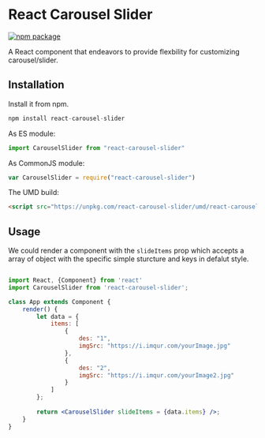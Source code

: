 # React Carousel Slider
[![npm package][npm-badge]][npm]

A React component that endeavors to provide flexbility for customizing carousel/slider.

## Installation

Install it from npm.

```js
npm install react-carousel-slider
```
As ES module:
```js
import CarouselSlider from "react-carousel-slider"
```
As CommonJS module:
```js
var CarouselSlider = require("react-carousel-slider")
```

The UMD build:
```html 
<script src="https://unpkg.com/react-carousel-slider/umd/react-carousel-slider.js"></script>
```

## Usage

We could render a <CarouselSlider> component with the `slideItems` prop which accepts a array of object with the specific simple sturcture and keys in defalut style.

```jsx

import React, {Component} from 'react'
import CarouselSlider from 'react-carousel-slider';

class App extends Component {
    render() {
        let data = {
            items: [
                {
                    des: "1",
                    imgSrc: "https://i.imqur.com/yourImage.jpg"
                },
                {
                    des: "2",
                    imgSrc: "https://i.imqur.com/yourImage2.jpg"
                }
            ]
        };
        
        return <CarouselSlider slideItems = {data.items} />;
    }
}
```

[npm-badge]: https://img.shields.io/npm/v/react-carousel-slider.png?style=flat-square
[npm]: https://www.npmjs.org/package/react-carousel-slider

